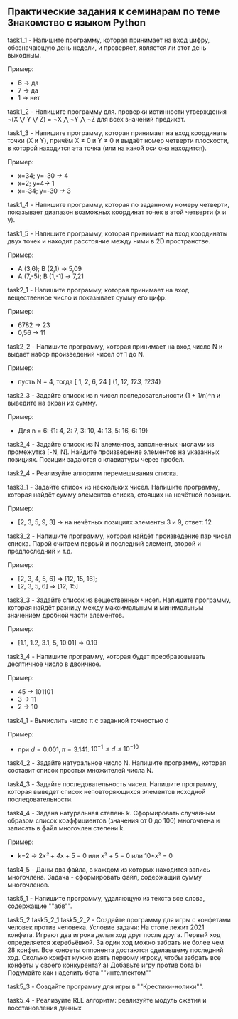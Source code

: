 ## Практические задания к семинарам по теме Знакомство с языком Python

task1_1 - Напишите программу, которая принимает на вход цифру, обозначающую день недели, и проверяет, является ли этот день выходным.

Пример:
- 6 -> да
- 7 -> да
- 1 -> нет

task1_2 - Напишите программу для. проверки истинности утверждения ¬(X ⋁ Y ⋁ Z) = ¬X ⋀ ¬Y ⋀ ¬Z для всех значений предикат.

task1_3 - Напишите программу, которая принимает на вход координаты точки (X и Y), причём X ≠ 0 и Y ≠ 0 и выдаёт номер четверти плоскости, в которой находится эта точка (или на какой оси она находится).

Пример:

- x=34; y=-30 -> 4
- x=2; y=4-> 1
- x=-34; y=-30 -> 3

task1_4 - Напишите программу, которая по заданному номеру четверти, показывает диапазон возможных координат точек в этой четверти (x и y).

task1_5 - Напишите программу, которая принимает на вход координаты двух точек и находит расстояние между ними в 2D пространстве.

Пример:

- A (3,6); B (2,1) -> 5,09
- A (7,-5); B (1,-1) -> 7,21

task2_1 - Напишите программу, которая принимает на вход вещественное число и показывает сумму его цифр.

Пример:

- 6782 -> 23
- 0,56 -> 11

task2_2 - Напишите программу, которая принимает на вход число N и выдает набор произведений чисел от 1 до N.

Пример:

- пусть N = 4, тогда [ 1, 2, 6, 24 ] (1, 1*2, 1*2*3, 1*2*3*4)

task2_3 - Задайте список из n чисел последовательности (1 + 1/n)^n и выведите на экран их сумму.

Пример:

- Для n = 6: {1: 4, 2: 7, 3: 10, 4: 13, 5: 16, 6: 19}

task2_4 - Задайте список из N элементов, заполненных числами из промежутка [-N, N]. Найдите произведение элементов на указанных позициях. Позиции задаются с клавиатуры через пробел.

task2_4 - Реализуйте алгоритм перемешивания списка.

task3_1 - Задайте список из нескольких чисел. Напишите программу, которая найдёт сумму элементов списка, стоящих на нечётной позиции.

Пример:

- [2, 3, 5, 9, 3] -> на нечётных позициях элементы 3 и 9, ответ: 12

task3_2 - Напишите программу, которая найдёт произведение пар чисел списка. Парой считаем первый и последний элемент, второй и предпоследний и т.д.

Пример:

- [2, 3, 4, 5, 6] => [12, 15, 16];
- [2, 3, 5, 6] => [12, 15]

task3_3 - Задайте список из вещественных чисел. Напишите программу, которая найдёт разницу между максимальным и минимальным значением дробной части элементов.

Пример:

- [1.1, 1.2, 3.1, 5, 10.01] => 0.19

task3_4 - Напишите программу, которая будет преобразовывать десятичное число в двоичное.

Пример:

- 45 -> 101101
- 3 -> 11
- 2 -> 10

task4_1 - Вычислить число π c заданной точностью d

Пример:

- при $d = 0.001, π = 3.141.$    $10^{-1} ≤ d ≤10^{-10}$

task4_2 - Задайте натуральное число N. Напишите программу, которая составит список простых множителей числа N.

task4_3 - Задайте последовательность чисел. Напишите программу, которая выведет список неповторяющихся элементов исходной последовательности.

task4_4 - Задана натуральная степень k. Сформировать случайным образом список коэффициентов (значения от 0 до 100) многочлена и записать в файл многочлен степени k.

Пример:

- k=2 => 2*x² + 4*x + 5 = 0 или x² + 5 = 0 или 10*x² = 0

task4_5 - Даны два файла, в каждом из которых находится запись многочлена. Задача - сформировать файл, содержащий сумму многочленов.

task5_1 - Напишите программу, удаляющую из текста все слова, содержащие ""абв"".

task5_2 
task5_2_1
task5_2_2 - Создайте программу для игры с конфетами человек против человека. Условие задачи: На столе лежит 2021 конфета. 
        Играют два игрока делая ход друг после друга. Первый ход определяется жеребьёвкой. За один ход можно забрать 
        не более чем 28 конфет. Все конфеты оппонента достаются сделавшему последний ход. Сколько конфет нужно взять 
        первому игроку, чтобы забрать все конфеты у своего конкурента?
        a) Добавьте игру против бота
        b) Подумайте как наделить бота ""интеллектом""

task5_3 - Создайте программу для игры в ""Крестики-нолики"".

task5_4 - Реализуйте RLE алгоритм: реализуйте модуль сжатия и восстановления данных
